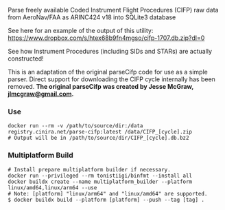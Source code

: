 Parse freely available Coded Instrument Flight Procedures (CIFP) raw data from AeroNav/FAA as ARINC424 v18 into SQLite3 database

See here for an example of the output of this utility: https://www.dropbox.com/s/htex68b9fn4mgso/cifp-1707.db.zip?dl=0

See how Instrument Procedures (including SIDs and STARs) are actually constructed!

This is an adaptation of the original parseCifp code for use as a simple parser. Direct support for downloading the CIFP
cycle internally has been removed. **The original parseCifp was created by Jesse McGraw, jlmcgraw@gmail.com.**

### Use

```shell
docker run --rm -v /path/to/source/dir:/data registry.cinira.net/parse-cifp:latest /data/CIFP_[cycle].zip
# Output will be in /path/to/source/dir/CIFP_[cycle].db.bz2 
```

### Multiplatform Build

```shell
# Install prepare multiplatform builder if necessary.
docker run --privileged --rm tonistiigi/binfmt --install all
docker buildx create --name multiplatform_builder --platform linux/amd64,linux/arm64 --use
# Note: [platform] "linux/arm64" and "linux/amd64" are supported.
$ docker buildx build --platform [platform] --push --tag [tag] .
```
